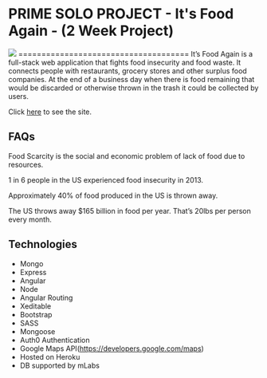 PRIME SOLO PROJECT - It's Food Again - (2 Week Project)
=====================================
<img src="https://cloud.githubusercontent.com/assets/19895930/21205949/9e7c0764-c224-11e6-98f1-a8c34ef5963c.png"/>
=====================================
It’s Food Again is a full-stack web application that fights food insecurity and food waste. It  connects people with restaurants, grocery stores and other surplus food companies. At the end of a business day when there is food remaining that would be discarded or otherwise thrown in the trash it could be collected by users.

Click <a href="https://blooming-bayou-22785.herokuapp.com">here</a> to see the site.

FAQs
------------------------------------

Food Scarcity is the social and economic problem of lack of food due to resources.

1 in 6 people in the US experienced food insecurity in 2013.

Approximately 40% of food produced in the US is thrown away.

The US throws away $165 billion in food per year. That’s 20lbs per person every month.


Technologies
-------------------------------------
* Mongo
* Express
* Angular
* Node
* Angular Routing
* Xeditable
* Bootstrap
* SASS
* Mongoose
* Auth0 Authentication
* Google Maps API(https://developers.google.com/maps)
* Hosted on Heroku
* DB supported by mLabs
